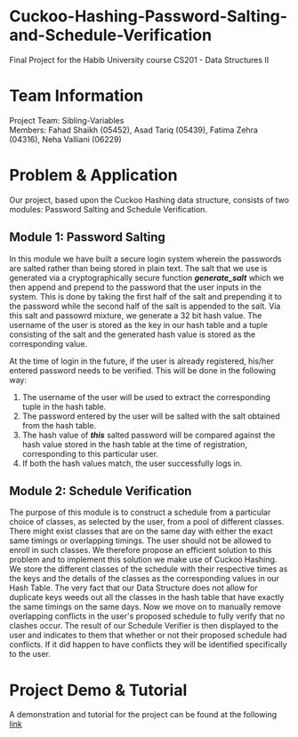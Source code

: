 # Cuckoo-Hashing-Password-Salting-and-Schedule-Verification
Final Project for the Habib University course CS201 - Data Structures II

# Team Information
Project Team: Sibling-Variables <br />
Members: Fahad Shaikh (05452), Asad Tariq (05439), Fatima Zehra (04316), Neha Valliani (06229)

# Problem & Application 
Our project, based upon the Cuckoo Hashing data structure, consists of two modules: Password Salting and Schedule Verification.

## Module 1: Password Salting
In this module we have built a secure login system wherein the passwords are salted rather than being stored in plain text. The salt that we use is generated via a cryptographically secure function ***generate_salt*** which we then append and prepend to the password that the user inputs in the system. This is done by taking the first half of the salt and prepending it to the password while the second half of the salt is appended to the salt. Via this salt and passowrd mixture, we generate a 32 bit hash value. The username of the user is stored as the key in our hash table and a tuple consisting of the salt and the generated hash value is stored as the corresponding value.

At the time of login in the future, if the user is already registered, his/her entered password needs to be verified. This will be done in the following way:
1. The username of the user will be used to extract the corresponding tuple in the hash table.
2. The password entered by the user will be salted with the salt obtained from the hash table.
3. The hash value of ***this*** salted password will be compared against the hash value stored in the hash table at the time of registration, corresponding to this particular user.
4. If both the hash values match, the user successfully logs in.

## Module 2: Schedule Verification
The purpose of this module is to construct a schedule from a particular choice of classes, as selected by the user, from a pool of different classes. There might exist classes that are on the same day with either the exact same timings or overlapping timings. The user should not be allowed to enroll in such classes. We therefore propose an efficient solution to this problem and to implement this solution we make use of Cuckoo Hashing. We store the different classes of the schedule with their respective times as the keys and the details of the classes as the corresponding values in our Hash Table.
The very fact that our Data Structure does not allow for duplicate keys weeds out all the classes in the hash table that have exactly the same timings on the same days. Now we move on to manually remove overlapping conflicts in the user's proposed schedule to fully verify that no clashes occur.
The result of our Schedule Verifier is then displayed to the user and indicates to them that whether or not their proposed schedule had conflicts. If it did happen to have conflicts they will be identified specifically to the user.

# Project Demo & Tutorial
A demonstration and tutorial for the project can be found at the following [link](https://www.youtube.com/watch?v=L7MxKYcqtoM)

